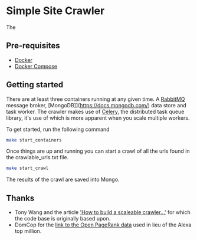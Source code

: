 # Simple Site Crawler

The

## Pre-requisites

- [Docker](https://docs.docker.com/install/#supported-platforms)
- [Docker Compose](https://docs.docker.com/compose/install/#prerequisites)

## Getting started

There are at least three containers running at any given time. A [RabbitMQ](https://www.rabbitmq.com/) message broker,
[MongoDB]](https://docs.mongodb.com/) data store and task worker. The crawler makes use of [Celery](http://www.celeryproject.org/),
the distributed task queue library, it's use of which is more apparent when you scale multiple workers.

To get started, run the following command

```bash
make start_containers
```

Once things are up and running you can start a crawl of all the urls found in the crawlable_urls.txt file.

```bash
make start_crawl
```

The results of the crawl are saved into Mongo.

## Thanks

- Tony Wang and the article ['How to build a scaleable crawler...'](https://medium.com/@tonywangcn/how-to-build-a-scaleable-crawler-to-crawl-million-pages-with-a-single-machine-in-just-2-hours-ab3e238d1c22) for which the code base is originally based upon.
- DomCop for the [link to the Open PageRank data](https://www.domcop.com/top-10-million-websites) used in lieu of the Alexa top million.